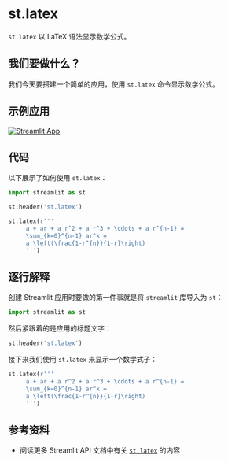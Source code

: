 # st.latex

`st.latex` 以 LaTeX 语法显示数学公式。

## 我们要做什么？

我们今天要搭建一个简单的应用，使用 `st.latex` 命令显示数学公式。

## 示例应用

[![Streamlit App](https://static.streamlit.io/badges/streamlit_badge_black_white.svg)](https://share.streamlit.io/dataprofessor/st.latex/)

## 代码

以下展示了如何使用 `st.latex`：

```python
import streamlit as st

st.header('st.latex')

st.latex(r'''
     a + ar + a r^2 + a r^3 + \cdots + a r^{n-1} =
     \sum_{k=0}^{n-1} ar^k =
     a \left(\frac{1-r^{n}}{1-r}\right)
     ''')
```

## 逐行解释

创建 Streamlit 应用时要做的第一件事就是将 `streamlit` 库导入为 `st`：

```python
import streamlit as st
```

然后紧跟着的是应用的标题文字：

```python
st.header('st.latex')
```

接下来我们使用 `st.latex` 来显示一个数学式子：

```python
st.latex(r'''
     a + ar + a r^2 + a r^3 + \cdots + a r^{n-1} =
     \sum_{k=0}^{n-1} ar^k =
     a \left(\frac{1-r^{n}}{1-r}\right)
     ''')
```

## 参考资料

- 阅读更多 Streamlit API 文档中有关 [`st.latex`](https://docs.streamlit.io/library/api-reference/text/st.latex) 的内容
